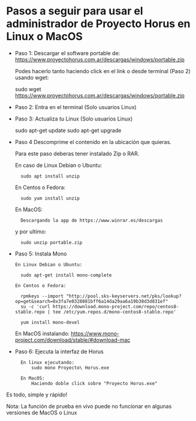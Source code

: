 # Pasos a seguir para usar el administrador de Proyecto Horus en Linux o MacOS

- Paso 1: Descargar el software portable de:
    https://www.proyectohorus.com.ar/descargas/windows/portable.zip
    
    Podes hacerlo tanto haciendo click en el link o desde terminal (Paso 2) usando wget:
    
    sudo wget https://www.proyectohorus.com.ar/descargas/windows/portable.zip

- Paso 2: Entra en el terminal (Solo usuarios Linux)

- Paso 3: Actualiza tu Linux (Solo usuarios Linux)

    sudo apt-get update
    sudo apt-get upgrade
    
- Paso 4 Descomprime el contenido en la ubicación que quieras.
    
    Para este paso deberas tener instalado Zip o RAR.
    
    En caso de Linux Debian o Ubuntu:
    
        sudo apt install unzip
    
    En Centos o Fedora:
        
        sudo yum install unzip
        
    En MacOS:
    
        Descargando la app de https://www.winrar.es/descargas
    
  y por ultimo:
    
        sudo unzip portable.zip
        
- Paso 5: Instala Mono

      En Linux Debian o Ubuntu:
      
        sudo apt-get install mono-complete
        
      En Centos o Fedora:
      
        rpmkeys --import "http://pool.sks-keyservers.net/pks/lookup?op=get&search=0x3fa7e0328081bff6a14da29aa6a19b38d3d831ef" 
        su -c 'curl https://download.mono-project.com/repo/centos8-stable.repo | tee /etc/yum.repos.d/mono-centos8-stable.repo'
    
        yum install mono-devel

    En MacOS instalando:
      https://www.mono-project.com/download/stable/#download-mac

- Paso 6: Ejecuta la interfaz de Horus
    
        En linux ejecutando:
            sudo mono Proyecto\ Horus.exe

        En MacOS:
            Haciendo doble click sobre "Proyecto Horus.exe"

Es todo, simple y rápido!

Nota: La función de prueba en vivo puede no funcionar en algunas versiones de MacOS o Linux
